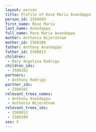 ```yaml
---
layout: person
title: Profile of Rose Maria Anandappa
person_id: I500099
first_name: Rose Maria
last_name: Anandappa
full_name: Rose Maria Anandappa
mother: Anthonia Wijeratnam
mother_id: I500100
father: Anthony Anandappa
father_id: I500013
children:
 - Mary Angelina Rodrigo
children_ids:
 - I500102
partners:
 - Anthony Rodrigo
partner_ids:
 - I500101
relevant_trees_names:
 - Anthony Anandappa
 - Anthonia Wijeratnam
relevant_trees_ids:
 - I500013
 - I500100
sex: F
---
```


